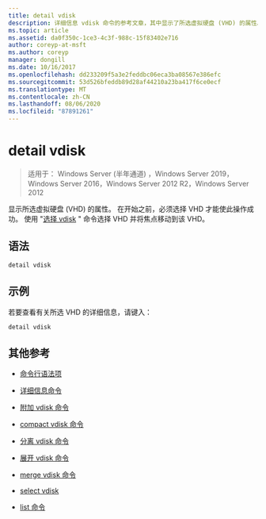 ```yaml
---
title: detail vdisk
description: 详细信息 vdisk 命令的参考文章，其中显示了所选虚拟硬盘 (VHD) 的属性。
ms.topic: article
ms.assetid: da0f350c-1ce3-4c3f-988c-15f83402e716
author: coreyp-at-msft
ms.author: coreyp
manager: dongill
ms.date: 10/16/2017
ms.openlocfilehash: dd233209f5a3e2feddbc06eca3ba08567e386efc
ms.sourcegitcommit: 53d526bfeddb89d28af44210a23ba417f6ce0ecf
ms.translationtype: MT
ms.contentlocale: zh-CN
ms.lasthandoff: 08/06/2020
ms.locfileid: "87891261"
---
```

# <a name="detail-vdisk"></a>detail vdisk

> 适用于： Windows Server (半年通道) ，Windows Server 2019，Windows Server 2016，Windows Server 2012 R2，Windows Server 2012

显示所选虚拟硬盘 (VHD) 的属性。 在开始之前，必须选择 VHD 才能使此操作成功。 使用 "[选择 vdisk](select-vdisk.md) " 命令选择 VHD 并将焦点移动到该 VHD。

## <a name="syntax"></a>语法

```
detail vdisk
```

## <a name="examples"></a>示例

若要查看有关所选 VHD 的详细信息，请键入：

```
detail vdisk
```

## <a name="additional-references"></a>其他参考

- [命令行语法项](command-line-syntax-key.md)

- [详细信息命令](detail.md)

- [附加 vdisk 命令](attach-vdisk.md)

- [compact vdisk 命令](compact-vdisk.md)

- [分离 vdisk 命令](detach-vdisk.md)

- [展开 vdisk 命令](expand-vdisk.md)

- [merge vdisk 命令](merge-vdisk.md)

- [select vdisk](select-vdisk.md)

- [list 命令](list.md)
